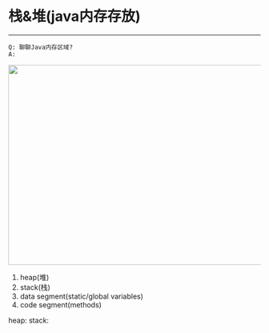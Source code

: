 # 栈&堆(java内存存放)
---

```
Q: 聊聊Java内存区域?
A:
```
<p align="center">
  <img src="https://image-static.segmentfault.com/149/412/1494128630-d676bb0118026f8c_fix732" width="700" height="400">
</p>


1. heap(堆)
2. stack(栈)
3. data segment(static/global variables)
4. code segment(methods)

heap: 
stack:

